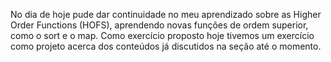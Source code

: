 No dia de hoje pude dar continuidade no meu aprendizado sobre as Higher Order Functions (HOFS), aprendendo novas funções de ordem superior, como o sort e o map. Como exercício proposto hoje tivemos um exercício como projeto acerca dos conteúdos já discutidos na seção até o momento.
